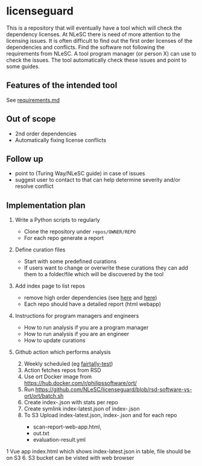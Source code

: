 # licenseguard

This is a repository that will eventually have a tool which will check the dependency licenses.
At NLeSC there is need of more attention to the licensing issues. It is often difficult to find out the first order licenses of the dependencies and conflicts. 
Find the software not following the requirements from NLeSC.
A tool program manager (or person X) can use to check the issues. The tool automatically check these issues and point to some guides.

## Features of the intended tool

See [requirements.md](requirements.md)

## Out of scope

- 2nd order dependencies
- Automatically fixing license conflicts

## Follow up

- point to (Turing Way/NLeSC guide) in case of issues
- suggest user to contact to that can help determine severity and/or resolve conflict

## Implementation plan

1. Write a Python scripts to regularly
    - Clone the repository under `repos/OWNER/REPO`
    - For each repo generate a report
2. Define curation files
    - Start with some predefined curations
    - If users want to change or overwrite these curations they can add them to a folder/file which will be discovered by the tool
3. Add index page to list repos
    - remove high order dependencies (see [here](https://github.com/NLeSC/licenseguard/issues/13#issuecomment-834514303) and [here](https://github.com/oss-review-toolkit/ort/blob/e5b135df72f809563296912f99c59149571279a6/docs/config-file-ort-yml.md#excluding-paths))
    - Each repo should have a detailed report (html webapp)
4. Instructions for program managers and engineers
    - How to run analysis if you are a program manager
    - How to run analysis if you are an engineer
    - How to update curations



1. Github action which performs analysis

    2. Weekly scheduled (eg [fairtally-test](https://github.com/jmaassen/fairtally-test/blob/main/.github/workflows/fairtally.yml))
    3. Action fetches repos from RSD
    4. Use ort Docker image from https://hub.docker.com/r/philipssoftware/ort/
    5. Run https://github.com/NLeSC/licenseguard/blob/rsd-software-vs-ort/ort/batch.sh
    6. Create index-<timestamp>.json with stats per repo
    7. Create symlink index-latest.json of index-<timestamp>.json
    8. To S3 Upload index-latest.json, index-<timestamp>.json and for each repo
        - scan-report-web-app.html, 
        - out.txt
        - evaluation-result.yml

1 Vue app index.html which shows index-latest.json in table, file should be on S3
6. S3 bucket can be visted with web browser

